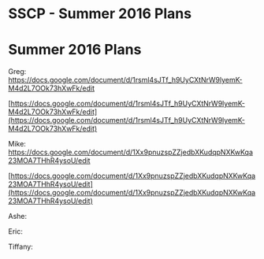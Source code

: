 # SSCP - Summer 2016 Plans

# Summer 2016 Plans

Greg: https://docs.google.com/document/d/1rsml4sJTf_h9UyCXtNrW9lyemK-M4d2L7OOk73hXwFk/edit

[https://docs.google.com/document/d/1rsml4sJTf_h9UyCXtNrW9lyemK-M4d2L7OOk73hXwFk/edit](https://docs.google.com/document/d/1rsml4sJTf_h9UyCXtNrW9lyemK-M4d2L7OOk73hXwFk/edit)

Mike: https://docs.google.com/document/d/1Xx9pnuzspZZjedbXKudqpNXKwKqa23MOA7THhR4ysoU/edit

[https://docs.google.com/document/d/1Xx9pnuzspZZjedbXKudqpNXKwKqa23MOA7THhR4ysoU/edit](https://docs.google.com/document/d/1Xx9pnuzspZZjedbXKudqpNXKwKqa23MOA7THhR4ysoU/edit)

Ashe:

Eric:

Tiffany:

